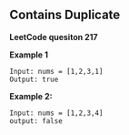 ## Contains Duplicate

**LeetCode quesiton 217**

**Example 1**
```
Input: nums = [1,2,3,1]
Output: true
```
**Example 2:**
```
Input: nums = [1,2,3,4]
output: false
```
